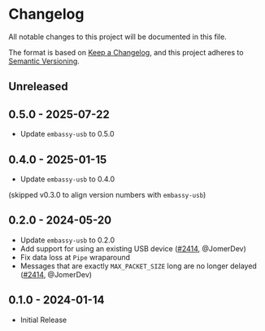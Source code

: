 # Changelog

All notable changes to this project will be documented in this file.

The format is based on [Keep a Changelog](https://keepachangelog.com/en/1.0.0/),
and this project adheres to [Semantic Versioning](https://semver.org/spec/v2.0.0.html).

## Unreleased

## 0.5.0 - 2025-07-22

- Update `embassy-usb` to 0.5.0

## 0.4.0 - 2025-01-15

- Update `embassy-usb` to 0.4.0

(skipped v0.3.0 to align version numbers with `embassy-usb`)

## 0.2.0 - 2024-05-20

- Update `embassy-usb` to 0.2.0
- Add support for using an existing USB device ([#2414](https://github.com/embassy-rs/embassy/pull/2414), @JomerDev)
- Fix data loss at `Pipe` wraparound
- Messages that are exactly `MAX_PACKET_SIZE` long are no longer delayed ([#2414](https://github.com/embassy-rs/embassy/pull/2414), @JomerDev)

## 0.1.0 - 2024-01-14

- Initial Release
